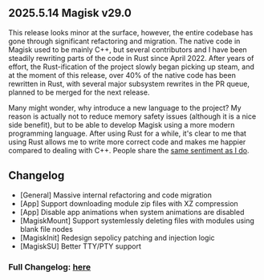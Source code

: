 ## 2025.5.14 Magisk v29.0

This release looks minor at the surface, however, the entire codebase has gone through significant refactoring and migration. The native code in Magisk used to be mainly C++, but several contributors and I have been steadily rewriting parts of the code in Rust since April 2022. After years of effort, the Rust-ification of the project slowly began picking up steam, and at the moment of this release, over 40% of the native code has been rewritten in Rust, with several major subsystem rewrites in the PR queue, planned to be merged for the next release.

Many might wonder, why introduce a new language to the project? My reason is actually not to reduce memory safety issues (although it is a nice side benefit), but to be able to develop Magisk using a more modern programming language. After using Rust for a while, it's clear to me that using Rust allows me to write more correct code and makes me happier compared to dealing with C++. People share the [same sentiment as I do](https://threadreaderapp.com/thread/1577667445719912450.html).

## Changelog

- [General] Massive internal refactoring and code migration
- [App] Support downloading module zip files with XZ compression
- [App] Disable app animations when system animations are disabled
- [MagiskMount] Support systemlessly deleting files with modules using blank file nodes
- [MagiskInit] Redesign sepolicy patching and injection logic
- [MagiskSU] Better TTY/PTY support

### Full Changelog: [here](https://topjohnwu.github.io/Magisk/changes.html)
